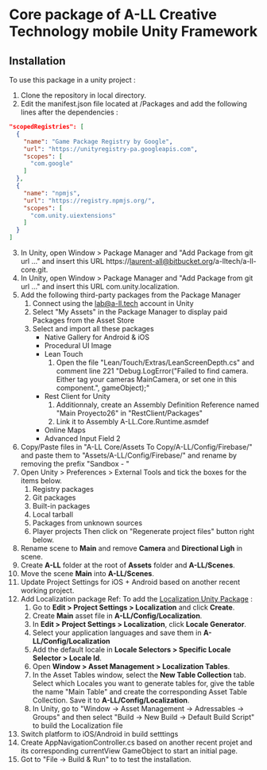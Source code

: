 # Core package of A-LL Creative Technology mobile Unity Framework

## Installation

To use this package in a unity project :

1. Clone the repository in local directory.
2. Edit the manifest.json file located at <your unity project>/Packages and add the following lines after the dependencies :
```json
"scopedRegistries": [
  {
    "name": "Game Package Registry by Google",
    "url": "https://unityregistry-pa.googleapis.com",
    "scopes": [
      "com.google"
    ]
  },
  {
    "name": "npmjs",
    "url": "https://registry.npmjs.org/",
    "scopes": [
      "com.unity.uiextensions"
    ]
  }
]
```
3. In Unity, open Window > Package Manager and "Add Package from git url ..." and insert this URL https://laurent-all@bitbucket.org/a-lltech/a-ll-core.git.
4. In Unity, open Window > Package Manager and "Add Package from git url ..." and insert this URL com.unity.localization.
5. Add the following third-party packages from the Package Manager
    1. Connect using the lab@a-ll.tech account in Unity
    2. Select "My Assets" in the Package Manager to display paid Packages from the Asset Store
    3. Select and import all these packages
        - Native Gallery for Android & iOS
        - Procedural UI Image
        - Lean Touch
            1. Open the file "Lean/Touch/Extras/LeanScreenDepth.cs" and comment line 221 "Debug.LogError("Failed to find camera. Either tag your cameras MainCamera, or set one in this component.", gameObject);"
        - Rest Client for Unity 
            1. Additionnaly, create an Assembly Definition Reference named "Main Proyecto26" in "RestClient/Packages"
            2. Link it to Assembly A-LL.Core.Runtime.asmdef
        - Online Maps
        - Advanced Input Field 2
6. Copy/Paste files in "A-LL Core/Assets To Copy/A-LL/Config/Firebase/" and paste them to "Assets/A-LL/Config/Firebase/" and rename by removing the prefix "Sandbox - "
7. Open Unity > Preferences > External Tools and tick the boxes for the items below.
    1. Registry packages
    2. Git packages
    3. Built-in packages
    4. Local tarball
    5. Packages from unknown sources
    6. Player projects
    Then click on "Regenerate project files" button right below. 
8. Rename scene to **Main** and remove **Camera** and **Directional Ligh** in scene.
9. Create **A-LL** folder at the root of **Assets** folder and **A-LL/Scenes**. 
10. Move the scene **Main** into **A-LL/Scenes**.
11. Update Project Settings for iOS + Android based on another recent working project.
12. Add Localization package
    Ref: To add the [Localization Unity Package](https://docs.unity3d.com/Packages/com.unity.localization@0.9/manual/Installation.html) :
    1. Go to **Edit > Project Settings > Localization** and click **Create**.
    2. Create **Main** asset file in **A-LL/Config/Localization**.
    3. In **Edit > Project Settings > Localization**, click **Locale Generator**.
    4. Select your application languages and save them in **A-LL/Config/Localization**
    5. Add the default locale in **Locale Selectors > Specific Locale Selector > Locale Id**.
    6. Open **Window > Asset Management > Localization Tables**.
    7. In the Asset Tables window, select the **New Table Collection** tab. Select which Locales you want to generate tables for, give the table the name "Main Table" and create the corresponding Asset Table Collection. Save it to **A-LL/Config/Localization**.
    8. In Unity, go to "Window -> Asset Management -> Adressables -> Groups" and then select "Build -> New Build -> Default Build Script" to build the Localization file
13. Switch platform to iOS/Android in build setttings
14. Create AppNavigationController.cs based on another recent projet and its corresponding currentView GameObject to start an initial page.
15. Got to "File -> Build & Run" to to test the installation.

